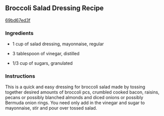 ## Broccoli Salad Dressing Recipe

[69bd67ed3f](http://cookeatshare.com/recipes/broccoli-salad-dressing-11288)

### Ingredients

 - 1 cup of salad dressing, mayonnaise, regular

 - 3 tablespoon of vinegar, distilled

 - 1/3 cup of sugars, granulated

### Instructions

This is a quick and easy dressing for broccoli salad made by tossing together desired amounts of broccoli pcs, crumbled cooked bacon, raisins, pecans or possibly blanched almonds and diced onions or possibly Bermuda onion rings. You need only add in the vinegar and sugar to mayonnaise, stir and pour over tossed salad.